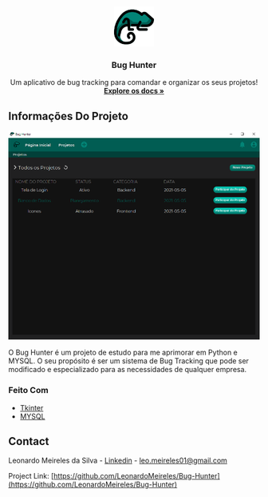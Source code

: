<!-- PROJECT LOGO -->
<br />
<p align="center">
  <a href="https://github.com/LeonardoMeireles/Bug-Hunter">
    <img src="Assets/bh_Login.png" alt="Logo" width="80" height="80">
  </a>

  <h3 align="center">Bug Hunter</h3>

  <p align="center">
    Um aplicativo de bug tracking para comandar e organizar os seus projetos!
    <br />
    <a href="https://github.com/LeonardoMeireles/Bug-Hunter"><strong>Explore os docs »</strong></a>
    <br />
  </p>
</p>

<!-- Informações do projeto -->
## Informações Do Projeto

![Bug Hunter Screen Shot][BH-screenshot]

O Bug Hunter é um projeto de estudo para me aprimorar em Python e MYSQL. O seu propósito é ser um sistema de Bug Tracking que pode ser modificado e especializado para as necessidades de qualquer empresa.

### Feito Com
* [Tkinter](https://www.devmedia.com.br/tkinter-interfaces-graficas-em-python/33956)
* [MYSQL](https://www.mysql.com/)

<!-- CONTACT -->
## Contact

Leonardo Meireles da Silva - [Linkedin](www.linkedin.com/in/leonardo-meireles-da-silva) - leo.meireles01@gmail.com

Project Link: [https://github.com/LeonardoMeireles/Bug-Hunter](https://github.com/LeonardoMeireles/Bug-Hunter)


[BH-screenshot]: Assets/Project_ScreenBH.png
